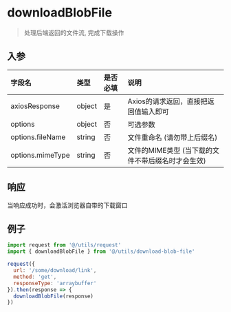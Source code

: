 # downloadBlobFile

>
> 处理后端返回的文件流, 完成下载操作
>

## 入参

|字段名|类型|是否必填|说明|
|:----|:----|:----|:----|
|axiosResponse|object|是|Axios的请求返回，直接把返回值输入即可|
|options|object|否|可选参数|
|options.fileName|string|否|文件重命名 (请勿带上后缀名)|
|options.mimeType|string|否|文件的MIME类型 (当下载的文件不带后缀名时才会生效)|

## 响应

当响应成功时，会激活浏览器自带的下载窗口

## 例子

```javascript
import request from '@/utils/request'
import { downloadBlobFile } from '@/utils/download-blob-file'

request({
  url: '/some/download/link',
  method: 'get',
  responseType: 'arraybuffer'
}).then(response => {
  downloadBlobFile(response)
})
```